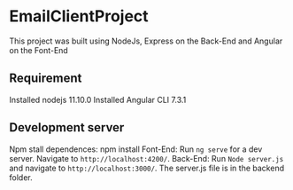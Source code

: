 # EmailClientProject

This project was built using NodeJs, Express on the Back-End and Angular on the Font-End

## Requirement
Installed nodejs 11.10.0
Installed Angular CLI 7.3.1

## Development server
Npm stall dependences: npm install
Font-End: Run `ng serve` for a dev server. Navigate to `http://localhost:4200/`. 
Back-End: Run `Node server.js` and navigate to `http://localhost:3000/`. 
The server.js file is in the backend folder.




